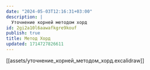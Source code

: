 ```yaml
---
date: "2024-05-03T12:16:31+03:00"
description: |
  Уточнение корней методом хорд
id: 2gi2a10l6aawafkgre9kouf
publish: true
title: Метод Хорд
updated: 1714727826611
---
```


[[assets/уточнение_корней_методом_хорд.excalidraw]]